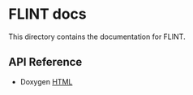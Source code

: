 # FLINT docs

This directory contains the documentation for FLINT.

## API Reference

- Doxygen [HTML](html/index.html) 

